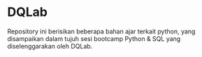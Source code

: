 # DQLab
Repository ini berisikan beberapa bahan ajar terkait python, yang disampaikan dalam tujuh sesi bootcamp Python & SQL yang diselenggarakan oleh DQLab. 
